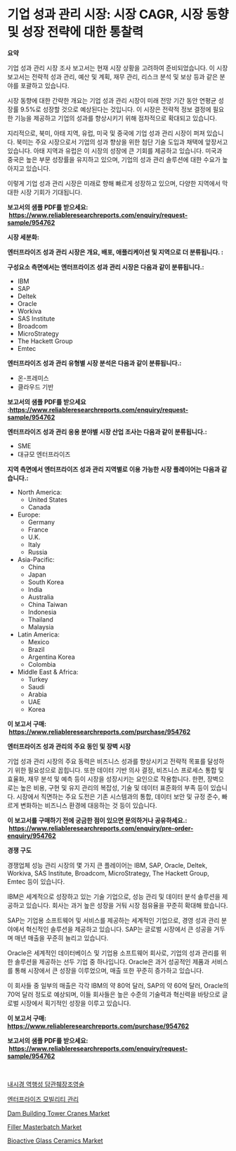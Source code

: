 <p><h1>기업 성과 관리 시장: 시장 CAGR, 시장 동향 및 성장 전략에 대한 통찰력</h1></p><p><strong>요약</strong></p>
<p><p>기업 성과 관리 시장 조사 보고서는 현재 시장 상황을 고려하여 준비되었습니다. 이 시장 보고서는 전략적 성과 관리, 예산 및 계획, 재무 관리, 리스크 분석 및 보상 등과 같은 분야를 포괄하고 있습니다.</p><p>시장 동향에 대한 간략한 개요는 기업 성과 관리 시장이 미래 전망 기간 동안 연평균 성장률 9.5%로 성장할 것으로 예상된다는 것입니다. 이 시장은 전략적 정보 결정에 필요한 기능을 제공하고 기업의 성과를 향상시키기 위해 점차적으로 확대되고 있습니다.</p><p>지리적으로, 북미, 아태 지역, 유럽, 미국 및 중국에 기업 성과 관리 시장이 퍼져 있습니다. 북미는 주요 시장으로서 기업의 성과 향상을 위한 첨단 기술 도입과 채택에 앞장서고 있습니다. 아태 지역과 유럽은 이 시장의 성장에 큰 기회를 제공하고 있습니다. 미국과 중국은 높은 부문 성장률을 유지하고 있으며, 기업의 성과 관리 솔루션에 대한 수요가 높아지고 있습니다.</p><p>이렇게 기업 성과 관리 시장은 미래로 향해 빠르게 성장하고 있으며, 다양한 지역에서 막대한 시장 기회가 기대됩니다.</p></p>
<p><strong>보고서의 샘플 PDF를 받으세요: &nbsp;<a href="https://www.reliableresearchreports.com/enquiry/request-sample/954762">https://www.reliableresearchreports.com/enquiry/request-sample/954762</a></strong></p>
<p><strong>시장 세분화:</strong></p>
<p><strong> 엔터프라이즈 성과 관리 시장은 개요, 배포, 애플리케이션 및 지역으로 더 분류됩니다. :</strong></p>
<p><strong>구성요소 측면에서는 엔터프라이즈 성과 관리 시장은 다음과 같이 분류됩니다.:</strong></p>
<p><ul><li>IBM</li><li>SAP</li><li>Deltek</li><li>Oracle</li><li>Workiva</li><li>SAS Institute</li><li>Broadcom</li><li>MicroStrategy</li><li>The Hackett Group</li><li>Emtec</li></ul></p>
<p><strong> 엔터프라이즈 성과 관리 유형별 시장 분석은 다음과 같이 분류됩니다.:</strong></p>
<p><ul><li>온-프레미스</li><li>클라우드 기반</li></ul></p>
<p><strong>보고서의 샘플 PDF를 받으세요 :<a href="https://www.reliableresearchreports.com/enquiry/request-sample/954762">https://www.reliableresearchreports.com/enquiry/request-sample/954762</a></strong></p>
<p><strong> 엔터프라이즈 성과 관리 응용 분야별 시장 산업 조사는 다음과 같이 분류됩니다.:</strong></p>
<p><ul><li>SME</li><li>대규모 엔터프라이즈</li></ul></p>
<p><strong>지역 측면에서 엔터프라이즈 성과 관리 지역별로 이용 가능한 시장 플레이어는 다음과 같습니다.:</strong></p>
<p><ul>
    <li>
        North America:
        <ul>
            <li>United States</li>
            <li>Canada</li>
        </ul>
    </li>
    <li>
        Europe:
        <ul>
            <li>Germany</li>
            <li>France</li>
            <li>U.K.</li>
            <li>Italy</li>
            <li>Russia</li>
        </ul>
    </li>
    <li>
        Asia-Pacific:
        <ul>
            <li>China</li>
            <li>Japan</li>
            <li>South Korea</li>
            <li>India</li>
            <li>Australia</li>
            <li>China Taiwan</li>
            <li>Indonesia</li>
            <li>Thailand</li>
            <li>Malaysia</li>
        </ul>
    </li>
    <li>
        Latin America:
        <ul>
            <li>Mexico</li>
            <li>Brazil</li>
            <li>Argentina Korea</li>
            <li>Colombia</li>
        </ul>
    </li>
    <li>
        Middle East & Africa:
        <ul>
            <li>Turkey</li>
            <li>Saudi</li>
            <li>Arabia</li>
            <li>UAE</li>
            <li>Korea</li>
        </ul>
    </li>
    </ul></p>
<p><strong>이 보고서 구매: &nbsp;<a href="https://www.reliableresearchreports.com/purchase/954762">https://www.reliableresearchreports.com/purchase/954762</a></strong></p>
<p><strong>엔터프라이즈 성과 관리의 주요 동인 및 장벽 시장</strong></p>
<p><p>기업 성과 관리 시장의 주요 동력은 비즈니스 성과를 향상시키고 전략적 목표를 달성하기 위한 필요성으로 꼽힙니다. 또한 데이터 기반 의사 결정, 비즈니스 프로세스 통합 및 효율화, 재무 분석 및 예측 등이 시장을 성장시키는 요인으로 작용합니다. 한편, 장벽으로는 높은 비용, 구현 및 유지 관리의 복잡성, 기술 및 데이터 표준화의 부족 등이 있습니다. 시장에서 직면하는 주요 도전은 기존 시스템과의 통합, 데이터 보안 및 규정 준수, 빠르게 변화하는 비즈니스 환경에 대응하는 것 등이 있습니다.</p></p>
<p><strong>이 보고서를 구매하기 전에 궁금한 점이 있으면 문의하거나 공유하세요.: &nbsp;<a href="https://www.reliableresearchreports.com/enquiry/pre-order-enquiry/954762">https://www.reliableresearchreports.com/enquiry/pre-order-enquiry/954762</a></strong></p>
<p><strong>경쟁 구도</strong></p>
<p><p>경쟁업체 성능 관리 시장의 몇 가지 큰 플레이어는 IBM, SAP, Oracle, Deltek, Workiva, SAS Institute, Broadcom, MicroStrategy, The Hackett Group, Emtec 등이 있습니다.</p><p>IBM은 세계적으로 성장하고 있는 기술 기업으로, 성능 관리 및 데이터 분석 솔루션을 제공하고 있습니다. 회사는 과거 높은 성장을 거둬 시장 점유율을 꾸준히 확대해 왔습니다.</p><p>SAP는 기업용 소프트웨어 및 서비스를 제공하는 세계적인 기업으로, 경영 성과 관리 분야에서 혁신적인 솔루션을 제공하고 있습니다. SAP는 글로벌 시장에서 큰 성공을 거두며 매년 매출을 꾸준히 늘리고 있습니다.</p><p>Oracle은 세계적인 데이터베이스 및 기업용 소프트웨어 회사로, 기업의 성과 관리를 위한 솔루션을 제공하는 선두 기업 중 하나입니다. Oracle은 과거 성공적인 제품과 서비스를 통해 시장에서 큰 성장을 이루었으며, 매출 또한 꾸준히 증가하고 있습니다.</p><p>이 회사들 중 일부의 매출은 각각 IBM의 약 80억 달러, SAP의 약 60억 달러, Oracle의 70억 달러 정도로 예상되며, 이들 회사들은 높은 수준의 기술력과 혁신력을 바탕으로 글로벌 시장에서 획기적인 성장을 이루고 있습니다.</p></p>
<p><strong>이 보고서 구매: &nbsp; <a href="https://www.reliableresearchreports.com/purchase/954762">https://www.reliableresearchreports.com/purchase/954762</a></strong></p>
<p><strong>보고서의 샘플 PDF를 받으세요: &nbsp;<a href="https://www.reliableresearchreports.com/enquiry/request-sample/954762">https://www.reliableresearchreports.com/enquiry/request-sample/954762</a></strong><strong></strong></p>
<p>&nbsp;</p>
<p><p><a href="https://github.com/lzrvbyqzftro57/Market-Research-Report-List-1/blob/main/5015807185286.md">내시경 역행성 담관췌장조영술</a></p><p><a href="https://github.com/vs019sa3m8x/Market-Research-Report-List-1/blob/main/6139280185287.md">엔터프라이즈 모빌리티 관리</a></p><p><a href="https://thundering-castanet-c65.notion.site/Dam-Building-Tower-Cranes-Market-Size-Furnishes-Valuable-Information-Encompassing-Market-Share-Mark-33c6e324085640648b739170adcfb82b">Dam Building Tower Cranes Market</a></p><p><a href="https://view.publitas.com/reportprime-1/filler-masterbatch-market-centers-on-aspects-such-as-market-growth-market-share-market-opportunity-and-projected-forecasts-spanning-from-2024-to-2031/">Filler Masterbatch Market</a></p><p><a href="https://view.publitas.com/reportprime-1/bioactive-glass-ceramics-market-size-furnishes-valuable-information-encompassing-market-share-market-trends-and-projections-spanning-from-2024-to-2031/">Bioactive Glass Ceramics Market</a></p></p>